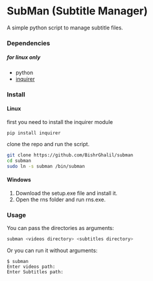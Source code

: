 # SubMan (Subtitle Manager)
A simple python script to manage subtitle files.
### Dependencies
##### for linux only
* python
* [inquirer](https://pypi.org/project/python-inquirer/)
### Install
#### Linux
first you need to install the inquirer module
```
pip install inquirer
```
clone the repo and run the script.
```bash
git clone https://github.com/BishrGhalil/subman
cd subman
sudo ln -s subman /bin/subman
```
#### Windows
1. Download the setup.exe file and install it.
2. Open the rns folder and run rns.exe.
### Usage
You can pass the directories as arguments:
```bash
subman <videos directory> <subtitles directory>
```
Or you can run it without arguments:
```
$ subman
Enter videos path:
Enter Subtitles path:
```
